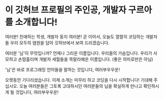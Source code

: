 <h1>이 깃허브 프로필의 주인공, 개발자 구르아를 소개합니다!</h1>

여러분! 친애하는 학생, 개발자 동지 여러분! 곧 이어서, 오늘도 열렬히 코딩하는 개발자들 우리 모두의 염원을 담아 깃허브에서 보여 드리겠습니다.

여러분 '님'이 무엇입니까? 언제나 그리운 이름입니다. 우리들의 가슴입니다. 우리가 사모하고 손땀흘리며 개발자 세월들을 목말라해온 이름입니다. (좋은 의미로만은 아님)

'님'은 바로 프로그래밍 언어들을 말하는 것입니다, 여러부우우운!

오랫동안 기다리셨습니다. 이제 소개는 마무리 하고 코딩을 다시 시작합니다! 기대해 주십시오. 오늘 여러분들은 그토록 고대하시던 여러분들의 님을 확실하게 만나고 확인하시게 될 것입니다, 여러부우우운!
